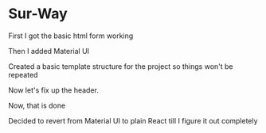 # Sur-Way

First I got the basic html form working

Then I added Material UI

Created a basic template structure for the project so things won't be repeated

Now let's fix up the header. 

Now, that is done 

Decided to revert from Material UI to plain React till I figure it out completely